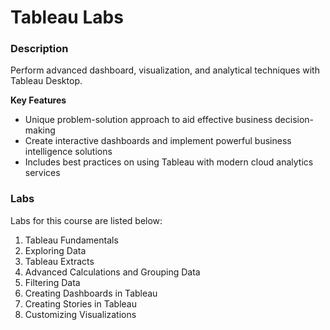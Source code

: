 
# Tableau Labs

### Description
Perform advanced dashboard, visualization, and analytical techniques with Tableau Desktop.

**Key Features**
- Unique problem-solution approach to aid effective business decision-making
- Create interactive dashboards and implement powerful business intelligence solutions
- Includes best practices on using Tableau with modern cloud analytics services



### Labs

Labs for this course are listed below:

1. Tableau Fundamentals
2. Exploring Data
3. Tableau Extracts
4. Advanced Calculations and Grouping Data
5. Filtering Data
6. Creating Dashboards in Tableau
7. Creating Stories in Tableau
8. Customizing Visualizations
